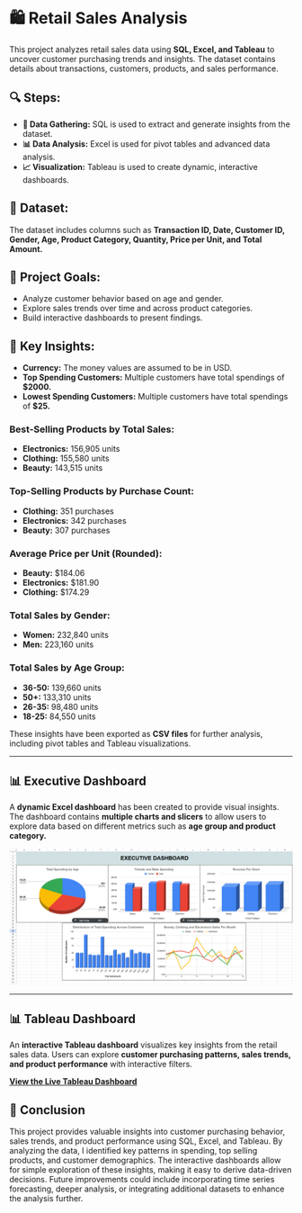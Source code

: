 # 🛍️ Retail Sales Analysis

This project analyzes retail sales data using **SQL, Excel, and Tableau** to uncover customer purchasing trends and insights. The dataset contains details about transactions, customers, products, and sales performance.

## 🔍 Steps:
- **📂 Data Gathering:** SQL is used to extract and generate insights from the dataset.
- **📊 Data Analysis:** Excel is used for pivot tables and advanced data analysis.
- **📈 Visualization:** Tableau is used to create dynamic, interactive dashboards.

## 📑 Dataset:
The dataset includes columns such as **Transaction ID, Date, Customer ID, Gender, Age, Product Category, Quantity, Price per Unit, and Total Amount.**

## 🎯 Project Goals:
- Analyze customer behavior based on age and gender.
- Explore sales trends over time and across product categories.
- Build interactive dashboards to present findings.

## 🔑 Key Insights:
- **Currency:** The money values are assumed to be in USD.
- **Top Spending Customers:** Multiple customers have total spendings of **$2000.**
- **Lowest Spending Customers:** Multiple customers have total spendings of **$25.**

### Best-Selling Products by Total Sales:
- **Electronics:** 156,905 units
- **Clothing:** 155,580 units
- **Beauty:** 143,515 units

### Top-Selling Products by Purchase Count:
- **Clothing:** 351 purchases
- **Electronics:** 342 purchases
- **Beauty:** 307 purchases

### Average Price per Unit (Rounded):
- **Beauty:** $184.06
- **Electronics:** $181.90
- **Clothing:** $174.29

### Total Sales by Gender:
- **Women:** 232,840 units
- **Men:** 223,160 units

### Total Sales by Age Group:
- **36-50:** 139,660 units
- **50+:** 133,310 units
- **26-35:** 98,480 units
- **18-25:** 84,550 units

These insights have been exported as **CSV files** for further analysis, including pivot tables and Tableau visualizations.

---

## 📊 Executive Dashboard
A **dynamic Excel dashboard** has been created to provide visual insights. The dashboard contains **multiple charts and slicers** to allow users to explore data based on different metrics such as **age group and product category.**

![Excel Dashboard Screenshot](Executive_Dashboard.png)

---

## 📊 Tableau Dashboard
An **interactive Tableau dashboard** visualizes key insights from the retail sales data. Users can explore **customer purchasing patterns, sales trends, and product performance** with interactive filters.

[**View the Live Tableau Dashboard**](https://public.tableau.com/views/RetailDashboard_17410166538060/Dashboard1?:language=en-US&:sid=&:redirect=auth&:display_count=n&:origin=viz_share_link)

## 📌 Conclusion  
This project provides valuable insights into customer purchasing behavior, sales trends, and product performance using SQL, Excel, and Tableau. By analyzing the data, I identified key patterns in spending, top selling products, and customer demographics. The interactive dashboards allow for simple exploration of these insights, making it easy to derive data-driven decisions. Future improvements could include incorporating time series forecasting, deeper analysis, or integrating additional datasets to enhance the analysis further.  

